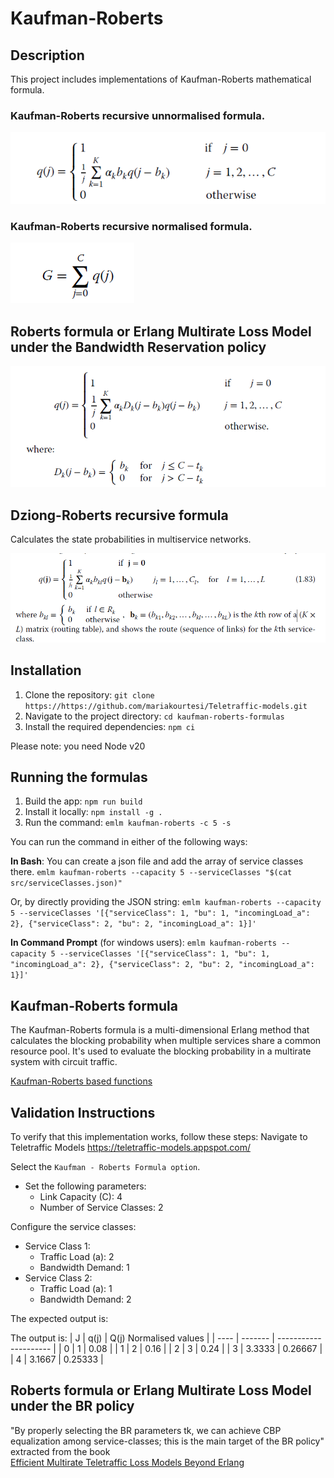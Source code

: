 # Kaufman-Roberts

## Description
This project includes implementations of Kaufman-Roberts mathematical formula.

### Kaufman-Roberts recursive unnormalised formula.

![Kaufman-Roberts Formula](../images/kaufman.png)


### Kaufman-Roberts recursive normalised formula.

![Kaufman-Roberts Formula](../images/normalised.png)

## Roberts formula or Erlang Multirate Loss Model under the Bandwidth Reservation policy

![Roberts Formula](../images/roberts-formula.png)

## Dziong-Roberts recursive formula
Calculates the state probabilities in multiservice networks.

![Dziong-Roberts Formula](../images/dziong-roberts.png)

## Installation
1. Clone the repository: `git clone https://https://github.com/mariakourtesi/Teletraffic-models.git`
2. Navigate to the project directory: `cd kaufman-roberts-formulas`
3. Install the required dependencies: `npm ci`

Please note: you need Node v20

## Running the formulas
1. Build the app: `npm run build`
2. Install it locally: `npm install -g .`
3. Run the command: `emlm kaufman-roberts -c 5 -s`

You can run the command in either of the following ways:

**In Bash**:
You can create a json file and add the array of service classes there.
```emlm kaufman-roberts --capacity 5 --serviceClasses "$(cat src/serviceClasses.json)"```

Or, by directly providing the JSON string:
```emlm kaufman-roberts --capacity 5 --serviceClasses '[{"serviceClass": 1, "bu": 1, "incomingLoad_a": 2}, {"serviceClass": 2, "bu": 2, "incomingLoad_a": 1}]'```

**In Command Prompt** (for windows users):
```emlm kaufman-roberts --capacity 5 --serviceClasses '[{"serviceClass": 1, "bu": 1, "incomingLoad_a": 2}, {"serviceClass": 2, "bu": 2, "incomingLoad_a": 1}]'```

## Kaufman-Roberts formula
The Kaufman-Roberts formula is a multi-dimensional Erlang method that calculates the blocking probability when multiple services share a common resource pool. It's used to evaluate the blocking probability in a multirate system with circuit traffic.

 <a href="[https://readme.com/](https://www.ibm.com/docs/en/tnpm/1.4.4?topic=functions-kaufman-roberts-based)" target="_blank">Kaufman-Roberts based functions<a>

## Validation Instructions
To verify that this implementation works, follow these steps:
Navigate to Teletraffic Models https://teletraffic-models.appspot.com/ 


Select the `Kaufman - Roberts Formula option`.

- Set the following parameters:
  - Link Capacity (C): 4
  - Number of Service Classes: 2

Configure the service classes:

- Service Class 1:
   - Traffic Load (a): 2
   - Bandwidth Demand: 1
- Service Class 2:
   - Traffic Load (a): 1
   - Bandwidth Demand: 2

The expected output is:

The output is:
| J    | q(j)    | Q(j) Normalised values |
| ---- | ------- | ---------------------  |
|   0  |    1    |       0.08             |
|   1  |    2    |       0.16             |
|   2  |    3    |       0.24             |
|   3  | 3.3333  |       0.26667          |
|   4  | 3.1667  |       0.25333          |


## Roberts formula or Erlang Multirate Loss Model under the BR policy

"By properly selecting the BR parameters tk, we can achieve CBP equalization among service-classes; this is the main target of the
BR policy" extracted from the book  
<a href="https://www.wiley.com/en-us/Efficient+Multirate+Teletraffic+Loss+Models+Beyond+Erlang-p-9781119426882" target="_blank">Efficient Multirate Teletraffic Loss Models Beyond Erlang</a>


